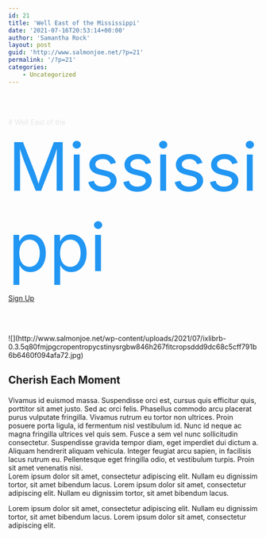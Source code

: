 ```yaml
---
id: 21
title: 'Well East of the Mississippi'
date: '2021-07-16T20:53:14+00:00'
author: 'Samantha Rock'
layout: post
guid: 'http://www.salmonjoe.net/?p=21'
permalink: '/?p=21'
categories:
    - Uncategorized
---
```


<div class="tmpl-call_to_action-20 boldgrid-section dynamic-gridblock"><div class="container-fluid"><div class="row background-fixed" gb-background-image="url("https://images.unsplash.com/photo-1460602594182-8568137446ce?ixlib=rb-0.3.5&q=80&fm=jpg&crop=entropy&cs=tinysrgb&w=1600&h=900&fit=crop&s=c1eeb18aef0f6593c0c421c3704013e5")" style="padding-top: 50px; padding-bottom: 150px; background-position: 50% 50%; background-size: cover; color: #e8e5e5;"><div class="col-md-12 col-sm-12 col-xs-12 text-center"># <span style="color: #e8e5e5;">Well East of the </span><span style="color: #2196f3;"><span style="font-size: 134.4px;">Mississippi</span></span>

[Sign Up](#)

</div></div><div class="row" style="margin-top: -100px;"><div class="col-md-2 col-sm-12 col-xs-12"></div><div class="col-md-8 col-xs-12 col-sm-12">![](http://www.salmonjoe.net/wp-content/uploads/2021/07/ixlibrb-0.3.5q80fmjpgcropentropycstinysrgbw846h267fitcropsddd9dc68c5cff791b6b6460f094afa72.jpg)

## Cherish Each Moment

</div><div class="col-md-2 col-sm-12 col-xs-12"></div></div><div class="row" style="padding-bottom: 50px; margin-top: 20px;"><div class="col-md-2 col-sm-12 col-xs-12"></div><div class="col-md-4 col-xs-12 col-sm-12">Vivamus id euismod massa. Suspendisse orci est, cursus quis efficitur quis, porttitor sit amet justo. Sed ac orci felis. Phasellus commodo arcu placerat purus vulputate fringilla. Vivamus rutrum eu tortor non ultrices. Proin posuere porta ligula, id fermentum nisl vestibulum id. Nunc id neque ac magna fringilla ultrices vel quis sem. Fusce a sem vel nunc sollicitudin consectetur. Suspendisse gravida tempor diam, eget imperdiet dui dictum a. Aliquam hendrerit aliquam vehicula. Integer feugiat arcu sapien, in facilisis lacus rutrum eu. Pellentesque eget fringilla odio, et vestibulum turpis. Proin sit amet venenatis nisi.

</div><div class="col-md-4 col-xs-12 col-sm-12">Lorem ipsum dolor sit amet, consectetur adipiscing elit. Nullam eu dignissim tortor, sit amet bibendum lacus. Lorem ipsum dolor sit amet, consectetur adipiscing elit. Nullam eu dignissim tortor, sit amet bibendum lacus.

Lorem ipsum dolor sit amet, consectetur adipiscing elit. Nullam eu dignissim tortor, sit amet bibendum lacus. Lorem ipsum dolor sit amet, consectetur adipiscing elit.

</div><div class="col-md-2 col-sm-12 col-xs-12"></div></div></div></div><div class="boldgrid-section"><div class="container"><div class="row"><div class="col-md-12 col-xs-12 col-sm-12"></div></div></div></div>